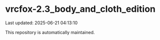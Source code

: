# vrcfox-2.3_body_and_cloth_edition

Last updated: 2025-06-21 04:13:10

This repository is automatically maintained.
